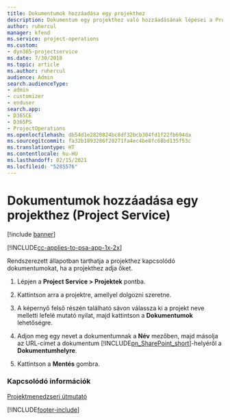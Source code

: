 ```yaml
---
title: Dokumentumok hozzáadása egy projekthez
description: Dokumentum egy projekthez való hozzáadásának lépései a Project Service szolgáltatásban
author: ruhercul
manager: kfend
ms.service: project-operations
ms.custom:
- dyn365-projectservice
ms.date: 7/30/2018
ms.topic: article
ms.author: ruhercul
audience: Admin
search.audienceType:
- admin
- customizer
- enduser
search.app:
- D365CE
- D365PS
- ProjectOperations
ms.openlocfilehash: db54d1e2820824bc8df32bcb304fd1f22fb694da
ms.sourcegitcommit: fa32b1893286f20271fa4ec4be8fc68bd135f53c
ms.translationtype: HT
ms.contentlocale: hu-HU
ms.lasthandoff: 02/15/2021
ms.locfileid: "5285576"
---
```

# <a name="add-documents-to-a-project-project-service"></a>Dokumentumok hozzáadása egy projekthez (Project Service)

[!include [banner](../includes/psa-now-project-operations.md)]

[!INCLUDE[cc-applies-to-psa-app-1x-2x](../includes/cc-applies-to-psa-app-1x-2x.md)]

Rendszerezett állapotban tarthatja a projekthez kapcsolódó dokumentumokat, ha a projekthez adja őket.  
  
1. Lépjen a **Project Service > Projektek** pontba.  
  
2. Kattintson arra a projektre, amellyel dolgozni szeretne.  
  
3. A képernyő felső részén található sávon válassza ki a projekt neve melletti lefelé mutató nyilat, majd kattintson a **Dokumentumok** lehetőségre.  
  
4. Adjon meg egy nevet a dokumentumnak a **Név** mezőben, majd másolja az URL-címet a dokumentum [!INCLUDE[pn_SharePoint_short](../includes/pn-sharepoint-short.md)]-helyéről a **Dokumentumhelyre**.  
  
5. Kattintson a **Mentés** gombra.  
  
### <a name="see-also"></a>Kapcsolódó információk  
 [Projektmenedzseri útmutató](../psa/project-manager-guide.md)


[!INCLUDE[footer-include](../includes/footer-banner.md)]